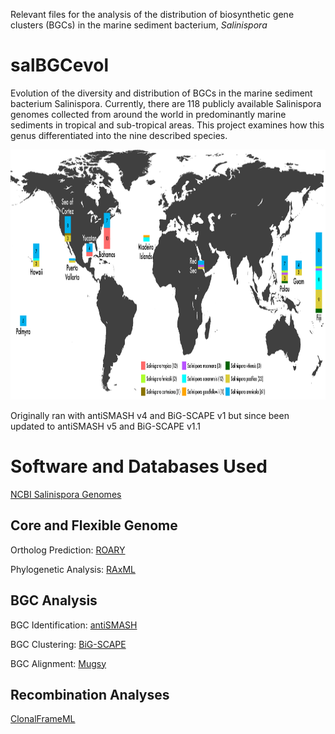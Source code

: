 Relevant files for the analysis of the distribution of biosynthetic gene clusters (BGCs) in the marine sediment  bacterium, *Salinispora*

# salBGCevol
Evolution of the diversity and distribution of BGCs in the marine sediment bacterium Salinispora. Currently, there are 118 publicly available Salinispora genomes collected from around the world in predominantly marine sediments in tropical and sub-tropical areas. This project examines how this genus differentiated into the nine described species.

<p align="center">
  <img width="860" height="400" src="images/updated-species-map-01.png">
</p>


Originally ran with antiSMASH v4 and BiG-SCAPE v1 but since been updated to antiSMASH v5 and BiG-SCAPE v1.1

# Software and Databases Used
[NCBI Salinispora Genomes](https://www.ncbi.nlm.nih.gov/genome/?term=salinispora)

## Core and Flexible Genome
Ortholog Prediction: [ROARY](https://sanger-pathogens.github.io/Roary/)

Phylogenetic Analysis: [RAxML](https://cme.h-its.org/exelixis/software.html)

## BGC Analysis
BGC Identification: [antiSMASH](https://antismash.secondarymetabolites.org)

BGC Clustering: [BiG-SCAPE](https://git.wageningenur.nl/medema-group/BiG-SCAPE)

BGC Alignment: [Mugsy](http://mugsy.sourceforge.net/)

## Recombination Analyses
[ClonalFrameML](https://github.com/xavierdidelot/ClonalFrameML)
